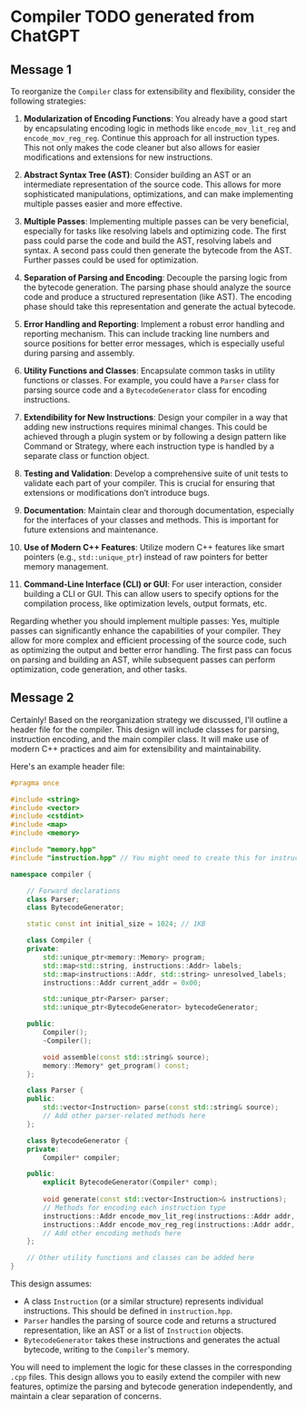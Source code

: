 # Compiler TODO generated from ChatGPT

## Message 1

To reorganize the `Compiler` class for extensibility and flexibility, consider the following strategies:

1. **Modularization of Encoding Functions**: You already have a good start by encapsulating encoding logic in methods like `encode_mov_lit_reg` and `encode_mov_reg_reg`. Continue this approach for all instruction types. This not only makes the code cleaner but also allows for easier modifications and extensions for new instructions.

2. **Abstract Syntax Tree (AST)**: Consider building an AST or an intermediate representation of the source code. This allows for more sophisticated manipulations, optimizations, and can make implementing multiple passes easier and more effective.

3. **Multiple Passes**: Implementing multiple passes can be very beneficial, especially for tasks like resolving labels and optimizing code. The first pass could parse the code and build the AST, resolving labels and syntax. A second pass could then generate the bytecode from the AST. Further passes could be used for optimization.

4. **Separation of Parsing and Encoding**: Decouple the parsing logic from the bytecode generation. The parsing phase should analyze the source code and produce a structured representation (like AST). The encoding phase should take this representation and generate the actual bytecode.

5. **Error Handling and Reporting**: Implement a robust error handling and reporting mechanism. This can include tracking line numbers and source positions for better error messages, which is especially useful during parsing and assembly.

6. **Utility Functions and Classes**: Encapsulate common tasks in utility functions or classes. For example, you could have a `Parser` class for parsing source code and a `BytecodeGenerator` class for encoding instructions.

7. **Extendibility for New Instructions**: Design your compiler in a way that adding new instructions requires minimal changes. This could be achieved through a plugin system or by following a design pattern like Command or Strategy, where each instruction type is handled by a separate class or function object.

8. **Testing and Validation**: Develop a comprehensive suite of unit tests to validate each part of your compiler. This is crucial for ensuring that extensions or modifications don’t introduce bugs.

9. **Documentation**: Maintain clear and thorough documentation, especially for the interfaces of your classes and methods. This is important for future extensions and maintenance.

10. **Use of Modern C++ Features**: Utilize modern C++ features like smart pointers (e.g., `std::unique_ptr`) instead of raw pointers for better memory management.

11. **Command-Line Interface (CLI) or GUI**: For user interaction, consider building a CLI or GUI. This can allow users to specify options for the compilation process, like optimization levels, output formats, etc.

Regarding whether you should implement multiple passes: Yes, multiple passes can significantly enhance the capabilities of your compiler. They allow for more complex and efficient processing of the source code, such as optimizing the output and better error handling. The first pass can focus on parsing and building an AST, while subsequent passes can perform optimization, code generation, and other tasks.

## Message 2

Certainly! Based on the reorganization strategy we discussed, I'll outline a header file for the compiler. This design will include classes for parsing, instruction encoding, and the main compiler class. It will make use of modern C++ practices and aim for extensibility and maintainability.

Here's an example header file:

```cpp
#pragma once

#include <string>
#include <vector>
#include <cstdint>
#include <map>
#include <memory>

#include "memory.hpp"
#include "instruction.hpp" // You might need to create this for instruction representations

namespace compiler {

    // Forward declarations
    class Parser;
    class BytecodeGenerator;

    static const int initial_size = 1024; // 1KB

    class Compiler {
    private:
        std::unique_ptr<memory::Memory> program;
        std::map<std::string, instructions::Addr> labels;
        std::map<instructions::Addr, std::string> unresolved_labels;
        instructions::Addr current_addr = 0x00;

        std::unique_ptr<Parser> parser;
        std::unique_ptr<BytecodeGenerator> bytecodeGenerator;

    public:
        Compiler();
        ~Compiler();

        void assemble(const std::string& source);
        memory::Memory* get_program() const;
    };

    class Parser {
    public:
        std::vector<Instruction> parse(const std::string& source);
        // Add other parser-related methods here
    };

    class BytecodeGenerator {
    private:
        Compiler* compiler;

    public:
        explicit BytecodeGenerator(Compiler* comp);
        
        void generate(const std::vector<Instruction>& instructions);
        // Methods for encoding each instruction type
        instructions::Addr encode_mov_lit_reg(instructions::Addr addr, uint32_t lit, uint8_t reg);
        instructions::Addr encode_mov_reg_reg(instructions::Addr addr, uint8_t reg1, uint8_t reg2);
        // Add other encoding methods here
    };

    // Other utility functions and classes can be added here
}
```

This design assumes:

- A class `Instruction` (or a similar structure) represents individual instructions. This should be defined in `instruction.hpp`.
- `Parser` handles the parsing of source code and returns a structured representation, like an AST or a list of `Instruction` objects.
- `BytecodeGenerator` takes these instructions and generates the actual bytecode, writing to the `Compiler`'s memory.

You will need to implement the logic for these classes in the corresponding `.cpp` files. This design allows you to easily extend the compiler with new features, optimize the parsing and bytecode generation independently, and maintain a clear separation of concerns.
